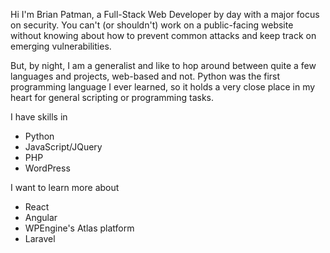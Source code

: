 Hi I'm Brian Patman, a Full-Stack Web Developer by day with a major focus on security. You can't (or shouldn't) work on a public-facing website without knowing about how to prevent common attacks and keep track on emerging vulnerabilities.

But, by night, I am a generalist and like to hop around between quite a few languages and projects, web-based and not. Python was the first programming language I ever learned, so it holds a very close place in my heart for general scripting or programming tasks.

I have skills in 
- Python
- JavaScript/JQuery
- PHP 
- WordPress

I want to learn more about
- React
- Angular
- WPEngine's Atlas platform
- Laravel

<!---
brianpatman/brianpatman is a ✨ special ✨ repository because its `README.md` (this file) appears on your GitHub profile.
You can click the Preview link to take a look at your changes.
--->
